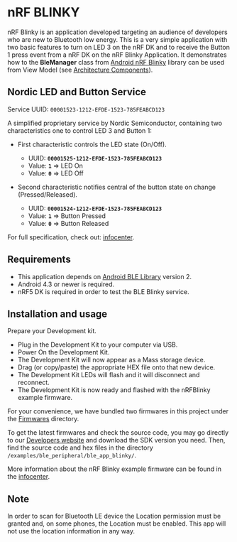 # nRF BLINKY

nRF Blinky is an application developed targeting an audience of developers who are new to 
Bluetooth low energy. This is a very simple application with two basic features to turn on LED 3 
on the nRF DK and to receive the Button 1 press event from a nRF DK on the nRF Blinky Application.
It demonstrates how to the **BleManager** class from 
[Android nRF Blinky](https://github.com/NordicSemiconductor/Android-BLE-Library/) 
library can be used from View Model 
(see [Architecture Components](https://developer.android.com/topic/libraries/architecture/index.html)).

## Nordic LED and Button Service

Service UUID: `00001523-1212-EFDE-1523-785FEABCD123`

A simplified proprietary service by Nordic Semiconductor, containing two characteristics one to 
control LED 3 and Button 1:

- First characteristic controls the LED state (On/Off).
  - UUID: **`00001525-1212-EFDE-1523-785FEABCD123`**
  - Value: **`1`** => LED On
  - Value: **`0`** => LED Off

- Second characteristic notifies central of the button state on change (Pressed/Released).
  - UUID: **`00001524-1212-EFDE-1523-785FEABCD123`**
  - Value: **`1`** => Button Pressed
  - Value: **`0`** => Button Released
  
For full specification, check out: 
[infocenter](http://infocenter.nordicsemi.com/topic/com.nordic.infocenter.sdk5.v15.2.0/ble_sdk_app_blinky.html?cp=4_0_0_4_1_2_3).

## Requirements

* This application depends on [Android BLE Library](https://github.com/NordicSemiconductor/Android-BLE-Library/) version 2.
* Android 4.3 or newer is required.
* nRF5 DK is required in order to test the BLE Blinky service.

## Installation and usage

Prepare your Development kit.
  - Plug in the Development Kit to your computer via USB.
  - Power On the Development Kit.
  - The Development Kit will now appear as a Mass storage device.
  - Drag (or copy/paste) the appropriate HEX file onto that new device.
  - The Development Kit LEDs will flash and it will disconnect and reconnect.
  - The Development Kit is now ready and flashed with the nRFBlinky example firmware.

For your convenience, we have bundled two firmwares in this project under the 
[Firmwares](https://github.com/NordicSemiconductor/Android-nRF-Blinky/tree/master/Firmwares) 
directory.

To get the latest firmwares and check the source code, you may go directly to our 
[Developers website](http://developer.nordicsemi.com/nRF5_SDK/) 
and download the SDK version you need. Then, find the source code and hex files in the 
directory `/examples/ble_peripheral/ble_app_blinky/`.

More information about the nRF Blinky example firmware can be found in the 
[infocenter](http://infocenter.nordicsemi.com/topic/com.nordic.infocenter.sdk5.v15.2.0/ble_sdk_app_blinky.html?cp=4_0_0_4_1_2_3).

## Note

In order to scan for Bluetooth LE device the Location permission must be granted and, on some phones, 
the Location must be enabled. This app will not use the location information in any way.